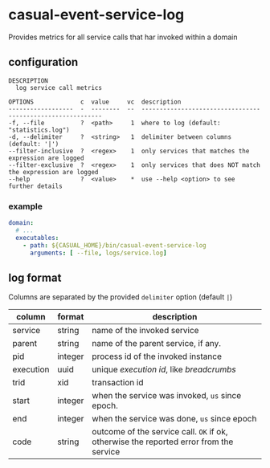 # casual-event-service-log

Provides metrics for all service calls that har invoked within a domain

## configuration

```
DESCRIPTION
  log service call metrics

OPTIONS             c  value     vc  description                                                
------------------  -  --------  --  -----------------------------------------------------------
-f, --file          ?  <path>     1  where to log (default: "statistics.log")                   
-d, --delimiter     ?  <string>   1  delimiter between columns (default: '|')                   
--filter-inclusive  ?  <regex>    1  only services that matches the expression are logged       
--filter-exclusive  ?  <regex>    1  only services that does NOT match the expression are logged
--help              ?  <value>    *  use --help <option> to see further details 
```

### example

```yaml
domain:
  # ...
  executables: 
    - path: ${CASUAL_HOME}/bin/casual-event-service-log
      arguments: [ --file, logs/service.log]

```

## log format

Columns are separated by the provided `delimiter` option (default `|`)

column    | format  | description
----------|---------|------------------------
service   | string  | name of the invoked service
parent    | string  | name of the parent service, if any.
pid       | integer | process id of the invoked instance 
execution | uuid    | unique _execution id_, like _breadcrumbs_ 
trid      | xid     | transaction id
start     | integer | when the service was invoked, `us` since epoch.
end       | integer | when the service was done, `us` since epoch
code      | string  | outcome of the service call. `OK` if ok, otherwise the reported error from the service


